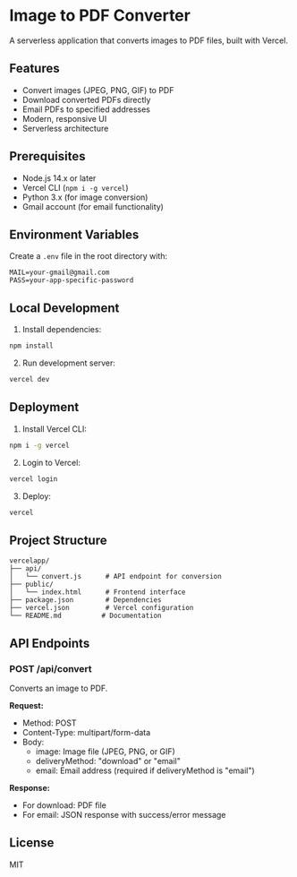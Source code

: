 # Image to PDF Converter

A serverless application that converts images to PDF files, built with Vercel.

## Features

- Convert images (JPEG, PNG, GIF) to PDF
- Download converted PDFs directly
- Email PDFs to specified addresses
- Modern, responsive UI
- Serverless architecture

## Prerequisites

- Node.js 14.x or later
- Vercel CLI (`npm i -g vercel`)
- Python 3.x (for image conversion)
- Gmail account (for email functionality)

## Environment Variables

Create a `.env` file in the root directory with:

```
MAIL=your-gmail@gmail.com
PASS=your-app-specific-password
```

## Local Development

1. Install dependencies:
```bash
npm install
```

2. Run development server:
```bash
vercel dev
```

## Deployment

1. Install Vercel CLI:
```bash
npm i -g vercel
```

2. Login to Vercel:
```bash
vercel login
```

3. Deploy:
```bash
vercel
```

## Project Structure

```
vercelapp/
├── api/
│   └── convert.js      # API endpoint for conversion
├── public/
│   └── index.html      # Frontend interface
├── package.json        # Dependencies
├── vercel.json         # Vercel configuration
└── README.md          # Documentation
```

## API Endpoints

### POST /api/convert

Converts an image to PDF.

**Request:**
- Method: POST
- Content-Type: multipart/form-data
- Body:
  - image: Image file (JPEG, PNG, or GIF)
  - deliveryMethod: "download" or "email"
  - email: Email address (required if deliveryMethod is "email")

**Response:**
- For download: PDF file
- For email: JSON response with success/error message

## License

MIT 